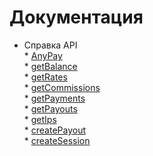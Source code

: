 # Документация

* Справка API<br/>
         * [AnyPay](api-reference/anypay.md)<br/>
                 * [getBalance](api-reference/balance.md)<br/>
                 * [getRates](api-reference/rates.md)<br/>
                 * [getCommissions](api-reference/commission.md)<br/>
                 * [getPayments](api-reference/payments.md)<br/>
                 * [getPayouts](api-reference/payouts.md)<br/>
                 * [getIps](api-reference/Ips.md)<br/>
                 * [createPayout](api-reference/create_payout.md)<br/>
                 * [createSession](api-reference/server.md)
